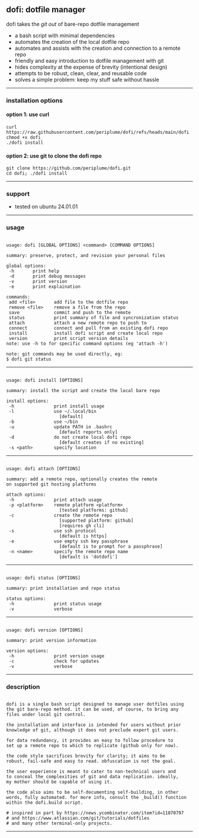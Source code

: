 ## dofi: dotfile manager

dofi takes the *git out* of bare-repo dotfile management
- a bash script with minimal dependencies
- automates the creation of the local dotfile repo
- automates and assists with the creation and connection to a remote repo
- friendly and easy introduction to dotfile management with git
- hides complexity at the expense of brevity (intentional design)
- attempts to be robust, clean, clear, and reusable code
- solves a simple problem: keep my stuff safe without hassle

---
### installation options
#### option 1: use curl
```
curl https://raw.githubusercontent.com/periplume/dofi/refs/heads/main/dofi
chmod +x dofi
./dofi install
```
#### option 2: use git to clone the dofi repo
```
git clone https://github.com/periplume/dofi.git
cd dofi; ./dofi install
```
---
### support
- tested on ubuntu 24.01.01
---
### usage
~~~

usage: dofi [GLOBAL OPTIONS] <command> [COMMAND OPTIONS]

summary: preserve, protect, and revision your personal files

global options:
 -h       print help
 -d       print debug messages
 -v       print version
 -e       print explaination

commands:
 add <file>       add file to the dotfile repo
 remove <file>    remove a file from the repo
 save             commit and push to the remote
 status           print summary of file and syncronization status
 attach           attach a new remote repo to push to
 connect          connect and pull from an existing dofi repo
 install          install dofi script and create local repo
 version          print script version details
note: use -h to for specific command options (eg 'attach -h')

note: git commands may be used directly, eg:
$ dofi git status
~~~
---
~~~

usage: dofi install [OPTIONS]

summary: install the script and create the local bare repo

install options:
 -h               print install usage
 -l               use ~/.local/bin
                    [default]
 -b               use ~/bin
 -u               update PATH in .bashrc
                    [default reports only]
 -d               do not create local dofi repo
                    [default creates if no existing]
 -s <path>        specify location
~~~
---
~~~

usage: dofi attach [OPTIONS]

summary: add a remote repo, optionally creates the remote
on supported git hosting platforms

attach options:
 -h               print attach usage
 -p <platform>    remote platform <platform>
                    [tested platforms: github]
 -c               create the remote repo
                    [supported platform: github]
                    [requires gh cli]
 -s               use ssh protocol
                    [default is https]
 -e               use empty ssh key passphrase
                    [default is to prompt for a passphrase]
 -n <name>        specify the remote repo name
                    [default is 'dotdofi']
~~~
---
~~~

usage: dofi status [OPTIONS]

summary: print installation and repo status 

status options:
 -h               print status usage
 -v               verbose
~~~
---
~~~

usage: dofi version [OPTIONS]

summary: print version information

version options:
 -h               print version usage
 -c               check for updates
 -v               verbose
~~~
---
### description
~~~

dofi is a single bash script designed to manage user dotfiles using
the git bare-repo method. it can be used, of course, to bring any
files under local git control.

the installation and interface is intended for users without prior
knowledge of git, although it does not preclude expert git users.

for data redundancy, it provides an easy to follow procedure to
set up a remote repo to which to replicate (github only for now).

the code style sacrifices brevity for clarity; it aims to be
robust, fail-safe and easy to read. obfuscation is not the goal.

the user experience is meant to cater to non-technical users and
to conceal the complexities of git and data replication. ideally,
my mother should be capable of using it.

the code also aims to be self-documenting self-building, in other
words, fully automated. for more info, consult the _build() function
within the dofi.build script.

# inspired in part by https://news.ycombinator.com/item?id=11070797
# and https://www.atlassian.com/git/tutorials/dotfiles
# and many other terminal-only projects.
~~~
---

